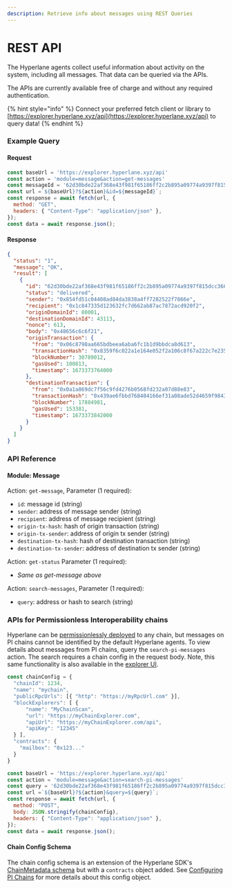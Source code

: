 ```yaml
---
description: Retrieve info about messages using REST Queries
---
```


# REST API

The Hyperlane agents collect useful information about activity on the system, including all messages. That data can be queried via the APIs.

The APIs are currently available free of charge and without any required authentication.

{% hint style="info" %}
Connect your preferred fetch client or library to [https://explorer.hyperlane.xyz/api](https://explorer.hyperlane.xyz/api) to query data!
{% endhint %}

### Example Query

#### Request

```javascript
const baseUrl = 'https://explorer.hyperlane.xyz/api'
const action = 'module=message&action=get-messages'
const messageId = '62d30bde22af368e43f981f65186ff2c2b895a09774a9397f815dcc366793875'
const url =`${baseUrl}?${action}&id=${messageId}`;
const response = await fetch(url, {
  method: "GET",
  headers: { "Content-Type": "application/json" },
});
const data = await response.json();
```

#### Response

```json
{
  "status": "1",
  "message": "OK",
  "result": [
    {
      "id": "62d30bde22af368e43f981f65186ff2c2b895a09774a9397f815dcc366793875",
      "status": "delivered",
      "sender": "0x854fd51c04408ad84da3838a4ff7282522f7866e",
      "recipient": "0x1c847335d123632fc7d662ab87ac7872acd920f2",
      "originDomainId": 80001,
      "destinationDomainId": 43113,
      "nonce": 613,
      "body": "0x48656c6c6f21",
      "originTransaction": {
        "from": "0x06c8798aa665bdbeea6aba6fc1b1d9bbdca8d613",
        "transactionHash": "0x8359f6c022a1e164e052f2a106c8f67a222c7e2355ded825c4112486510cdb80",
        "blockNumber": 30789012,
        "gasUsed": 100813,
        "timestamp": 1673373764000
      },
      "destinationTransaction": {
        "from": "0x0a1a869dc7f56c9fd4276b0568fd232a07d88e83",
        "transactionHash": "0x439ae6fbbd768404166ef31a08ade52d4659f9843ac490203b90406661b5001b",
        "blockNumber": 17884981,
        "gasUsed": 153381,
        "timestamp": 1673373842000
      }
    }
  ]
}
```

### API Reference

#### Module: Message

Action: `get-message`, Parameter (1 required):

* `id`: message id (string)
* `sender`: address of message sender (string)
* `recipient`: address of message recipient (string)
* `origin-tx-hash`: hash of origin transaction (string)
* `origin-tx-sender`: address of origin tx sender (string)
* `destination-tx-hash`: hash of destination transaction (string)
* `destination-tx-sender`: address of destination tx sender (string)

Action: `get-status` Parameter (1 required):

* _Same as get-message above_

Action: `search-messages`, Parameter (1 required):

* `query`: address or hash to search (string)

### APIs for Permissionless Interoperability chains&#x20;

Hyperlane can be [permissionlessly deployed](../../deploy/permissionless-interoperability.md) to any chain, but messages on PI chains cannot be identified by the default Hyperlane agents. To view details about messages from PI chains, query the `search-pi-messages` action. The search requires a chain config in the request body. Note, this same functionality is also available in the [explorer UI](configuring-pi-chains.md).

```javascript
const chainConfig = {
  "chainId": 1234,
  "name": "mychain",
  "publicRpcUrls": [{ "http": "https://myRpcUrl.com" }],
  "blockExplorers": [ {
      "name": "MyChainScan",
      "url": "https://myChainExplorer.com",
      "apiUrl": "https://myChainExplorer.com/api",
      "apiKey": "12345"
  } ],
  "contracts": {
    "mailbox": "0x123..."
  }
}

const baseUrl = 'https://explorer.hyperlane.xyz/api'
const action = 'module=message&action=search-pi-messages'
const query = '62d30bde22af368e43f981f65186ff2c2b895a09774a9397f815dcc366793875'
const url =`${baseUrl}?${action}&query=${query}`;
const response = await fetch(url, {
  method: "POST",
  body: JSON.stringify(chainConfig),
  headers: { "Content-Type": "application/json" },
});
const data = await response.json();
```

#### Chain Config Schema

The chain config schema is an extension of the Hyperlane SDK's [ChainMetadata schema](https://github.com/hyperlane-xyz/hyperlane-monorepo/blob/main/typescript/sdk/src/consts/chainMetadata.ts#L21) but with a `contracts` object added. See [Configuring PI Chains](configuring-pi-chains.md) for more details about this config object.
